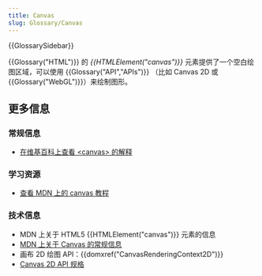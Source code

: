 ```yaml
---
title: Canvas
slug: Glossary/Canvas
---
```


{{GlossarySidebar}}

{{Glossary("HTML")}} 的 _{{HTMLElement("canvas")}}_ 元素提供了一个空白绘图区域，可以使用 {{Glossary("API","APIs")}} （比如 Canvas 2D 或 {{Glossary("WebGL")}}）来绘制图形。

## 更多信息

### 常规信息

- [在维基百科上查看 \<canvas> 的解释](<https://zh.wikipedia.org/wiki/Canvas_(HTML%E5%85%83%E7%B4%A0)>)

### 学习资源

- [查看 MDN 上的 canvas 教程](/zh-CN/docs/Web/API/Canvas_API/Tutorial)

### 技术信息

- MDN 上关于 HTML5 {{HTMLElement("canvas")}} 元素的信息
- [MDN 上关于 Canvas 的常规信息](/zh-CN/docs/Web/API/Canvas_API)
- 画布 2D 绘图 API：{{domxref("CanvasRenderingContext2D")}}
- [Canvas 2D API 规格](https://www.w3.org/TR/2dcontext/)
